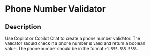 # Phone Number Validator

## Description

Use Copilot or Copilot Chat to create a phone number validator. The validator should check if a phone number is valid and return a boolean value. The phone number should be in the format `+1-555-555-5555`.